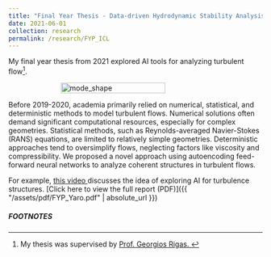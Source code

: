 ```yaml
---
title: "Final Year Thesis - Data-driven Hydrodynamic Stability Analysis Using Neural Networks and PCA"
date: 2021-06-01
collection: research
permalink: /research/FYP_ICL
---
```

My final year thesis from 2021 explored AI tools for analyzing turbulent flow[^1].
<figure style="display: flex; flex-direction: column; align-items: center;">
  <img src="{{ "/assets/img/research/FYP_gif.gif" | absolute_url }}" alt="mode_shape" class="post-pic" style="width: 70%;"/>
</figure>

 Before 2019-2020, academia primarily relied on numerical, statistical, and deterministic methods to model turbulent flows. Numerical solutions often demand significant computational resources, especially for complex geometries. Statistical methods, such as Reynolds-averaged Navier-Stokes (RANS) equations, are limited to relatively simple geometries. Deterministic approaches tend to oversimplify flows, neglecting factors like viscosity and compressibility. We proposed a novel approach using autoencoding feed-forward neural networks to analyze coherent structures in turbulent flows.

For example, <a href="https://www.youtube.com/watch?v=YxumlvAdDxI"> this video </a> discusses the idea of exploring AI for turbulence structures.
[Click here to view the full report (PDF)]({{ "/assets/pdf/FYP_Yaro.pdf" | absolute_url }})
##### FOOTNOTES
[^1]: My thesis was supervised by <a href="https://profiles.imperial.ac.uk/g.rigas"> Prof. Georgios Rigas. </a> 
